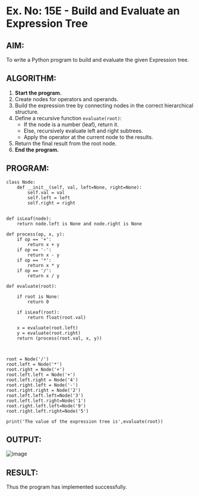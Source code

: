 # Ex. No: 15E - Build and Evaluate an Expression Tree

## AIM:
To write a Python program to build and evaluate the given Expression tree.



## ALGORITHM:

1. **Start the program.**
2. Create nodes for operators and operands.
3. Build the expression tree by connecting nodes in the correct hierarchical structure.
4. Define a recursive function `evaluate(root)`:
   - If the node is a number (leaf), return it.
   - Else, recursively evaluate left and right subtrees.
   - Apply the operator at the current node to the results.
5. Return the final result from the root node.
6. **End the program.**



## PROGRAM:

```
class Node:
    def __init__(self, val, left=None, right=None):
        self.val = val
        self.left = left
        self.right = right
 

def isLeaf(node):
    return node.left is None and node.right is None
 
def process(op, x, y):
    if op == '+':
        return x + y
    if op == '-':
        return x - y
    if op == '*':
        return x * y
    if op == '/':
        return x / y
 
def evaluate(root):

    if root is None:
        return 0
  
    if isLeaf(root):
        return float(root.val)
    
    x = evaluate(root.left)
    y = evaluate(root.right)
    return (process(root.val, x, y))
    


root = Node('/')
root.left = Node('*')
root.right = Node('+')
root.left.left = Node('+')
root.left.right = Node('4')
root.right.left = Node('-')
root.right.right = Node('2')
root.left.left.left=Node('3')
root.left.left.right=Node('1')
root.right.left.left=Node('9')
root.right.left.right=Node('5')
 
print('The value of the expression tree is',evaluate(root))
```

## OUTPUT:
![image](https://github.com/user-attachments/assets/ff3c0cb0-aff1-4996-81cc-ce071151d7c4)


## RESULT:
Thus the program has implemented successfully.
